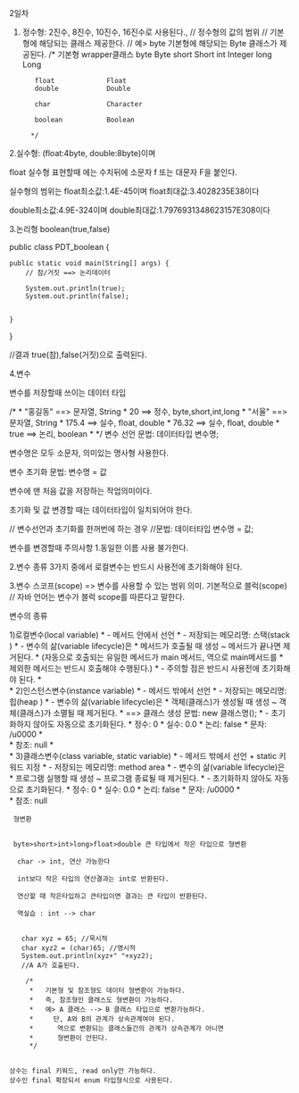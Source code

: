 2일차

1. 정수형: 2진수, 8진수, 10진수, 16진수로 사용된다., 
// 정수형의 값의 범위
		// 기본형에 해당되는 클래스 제공한다.
		// 예> byte 기본형에 해당되는 Byte 클래스가 제공된다.
		/*
		    기본형				wrapper클래스
		  byte			    Byte
		  short	            Short
		  int 				Integer
		  long				Long
		  
		  float			    Float
		  double            Double
		  
		  char				Character
		  
		  boolean	        Boolean
		  
		 */
     
     
 2.실수형:  (float:4byte, double:8byte)이며
 
 float 실수형 표현할때 에는 수치뒤에 소문자 f 또는 대문자 F을 붙인다.
 
 
 실수형의 범위는
float최소값:1.4E-45이며
float최대값:3.4028235E38이다

double최소값:4.9E-324이며
double최대값:1.7976931348623157E308이다


3.논리형 boolean(true,false)

public class PDT_boolean {

	public static void main(String[] args) {
		// 참/거짓 ==> 논리데이터
		
		System.out.println(true);
		System.out.println(false);
		
		
	}

}

//결과 true(참),false(거짓)으로 출력된다.


4.변수

변수를 저장할때 쓰이는 데이터 타입

/*
		 *   "홍길동" ==> 문자열, String
		 *   20     ==> 정수, byte,short,int,long
		 *   "서울"  ==> 문자열, String
		 *   175.4  ==> 실수, float, double
		 *   76.32  ==> 실수, float, double
		 *   true   ==> 논리, boolean
		 * 
 */
 변수 선언
문법: 데이터타입 변수명;
 
 변수명은 모두 소문자, 의미있는 명사형 사용한다.
 
 변수 초기화
 문법: 변수명 = 값
 
 변수에 맨 처음 값을 저장하는 작업의미이다.
 
  
초기화 및 값 변경할 때는 데이터타입이 일치되어야 한다.
 
 
 // 변수선언과 초기화를 한꺼번에 하는 경우
 //문법: 데이터타입  변수명 = 값;
 
 변수를 변경할때 주의사항
 1.동일한 이름 사용 불가한다.
 
 2.변수 종류 3가지 중에서 로컬변수는 반드시 사용전에 초기화해야 된다.
 
 3.변수 스코프(scope) => 변수를 사용할 수 있는 범위 의미. 기본적으로 블럭(scope)
		// 자바 언어는 변수가 블럭 scope를 따른다고 말한다.
 
 변수의 종류
 
 1)로컬변수(local variable)
		 *    - 메서드 안에서 선언
		 *    - 저장되는 메모리명: 스택(stack )
		 *    - 변수의 삶(variable lifecycle)은 
		 *      메서드가 호출될 때 생성 ~ 메서드가 끝나면 제거된다.
		 *      (자동으로 호출되는 유일한 메서드가 main 메서드, 역으로 main메서드를
		 *      제외한 메서드는 반드시 호출해야 수행된다.)
		 *    - 주의할 점은 반드시 사용전에 초기화해야 된다.
		 *      
		 *   2)인스턴스변수(instance variable)
		 *    - 메서드 밖에서 선언
		 *    - 저장되는 메모리명: 힙(heap )
		 *    - 변수의 삶(variable lifecycle)은 
		 *      객체(클래스)가 생성될 때 생성 ~ 객체(클래스)가 소멸될 때 제거된다.
		 *     ==> 클래스 생성 문법:   new 클래스명();
		 *    - 초기화하지 않아도 자동으로 초기화된다.
		 *     정수: 0
		 *     실수: 0.0
		 *     논리: false
		 *     문자: /u0000
		 *     
		 *     참조: null
		 *     
		 *   3)클래스변수(class variable, static variable)
		 *    - 메서드 밖에서 선언 + static 키워드 지정
		 *    - 저장되는 메모리명: method area
		 *    - 변수의 삶(variable lifecycle)은 
		 *     프로그램 실행할 때 생성 ~ 프로그램 종료될 때 제거된다.
		 *    - 초기화하지 않아도 자동으로 초기화된다.
		 *     정수: 0
		 *     실수: 0.0
		 *     논리: false
		 *     문자: /u0000
		 *     
		 *     참조: null  
     
     형변환
     
     
     byte>short>int>long>float>double 큰 타입에서 작은 타입으로 형변환
     
      char -> int, 연산 가능한다
      
      int보다 작은 타입의 연산결과는 int로 반환된다.
     
      연산할 때 작은타입하고 큰타입이면 결과는 큰 타입이 반환된다.
      
      역실습 : int --> char
      
      
       char xyz = 65; //묵시적
	   char xyz2 = (char)65; //명시적
	   System.out.println(xyz+" "+xyz2);
	   //A A가 호출된다.
	   
		/*
		 *   기본형 및 참조형도 데이터 형변환이 가능하다.
		 *   즉, 참조형인 클래스도 형변환이 가능하다.
		 *   예> A 클래스 --> B 클래스 타입으로 변환가능하다.
		 *     단, A와 B의 관계가 상속관계여야 된다.
		 *      역으로 변환되는 클래스들간의 관계가 상속관계가 아니면
		 *      형변환이 안된다.
		 */
		 
		 
	상수는 final 키워드, read only만 가능하다.
	상수인 final 확장되서 enum 타입형식으로 사용된다.
     
